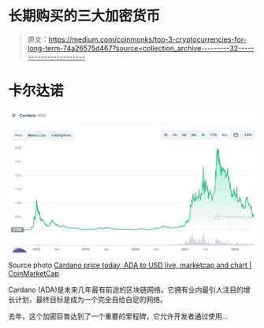 # 长期购买的三大加密货币

> 原文：<https://medium.com/coinmonks/top-3-cryptocurrencies-for-long-term-74a26575d467?source=collection_archive---------32----------------------->

# 卡尔达诺

![](img/ff02e25b3440b23e79044ac9c6a2d95d.png)

Source photo [Cardano price today, ADA to USD live, marketcap and chart | CoinMarketCap](https://coinmarketcap.com/currencies/cardano/)

Cardano (ADA)是未来几年最有前途的区块链网络。它拥有业内最引人注目的增长计划，最终目标是成为一个完全自给自足的网络。

去年，这个加密巨兽达到了一个重要的里程碑，它允许开发者通过使用…